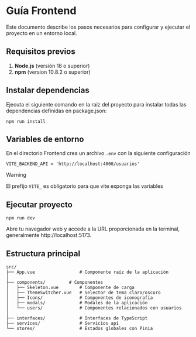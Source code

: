 # Guía Frontend

Este documento describe los pasos necesarios para configurar y ejecutar el proyecto en un entorno local.

## Requisitos previos

1. **Node.js** (versión 18 o superior)
2. **npm** (version 10.8.2 o superior)

## Instalar dependencias

Ejecuta el siguiente comando en la raíz del proyecto para instalar todas las dependencias definidas en package.json:

```
npm run install
```

## Variables de entorno

En el directorio Frontend crea un archivo `.env` con la siguiente configuración

```
VITE_BACKEND_API = 'http://localhost:4000/usuarios'
```

> [!WARNING]
> El prefijo `VITE_` es obligatorio para que vite exponga las variables

## Ejecutar proyecto

```
npm run dev
```

Abre tu navegador web y accede a la URL proporcionada en la terminal, generalmente http://localhost:5173.

## Estructura principal

```
src/
├── App.vue                 # Componente raíz de la aplicación
│
├── components/		    # Componentes
│   ├── Skeleton.vue        # Componente de carga
│   ├── ThemeSwitcher.vue   # Selector de tema claro/oscuro
│   ├── Icons/              # Componentes de iconografía
│   ├── modals/             # Modales de la aplicación
│   └── users/	            # Componentes relacionados con usuarios
│
├── interfaces/             # Interfaces de TypeScript
├── services/               # Servicios api
└── stores/                 # Estados globales con Pinia
```
